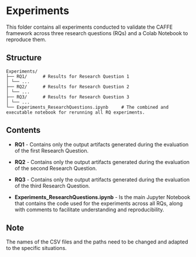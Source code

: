 # Experiments

This folder contains all experiments conducted to validate the CAFFE framework across three research questions (RQs) and a Colab Notebook to reproduce them.

## Structure
```
Experiments/
├── RQ1/      # Results for Research Question 1
│ └── ... 
├── RQ2/      # Results for Research Question 2
│ └── ...
├── RQ3/      # Results for Research Question 3
│ └── ...
└── Experiments_ResearchQuestions.ipynb     # The combined and executable notebook for rerunning all RQ experiments.
```

## Contents
- **RQ1** - Contains only the output artifacts generated during the evaluation of the first Research Question.

- **RQ2** - Contains only the output artifacts generated during the evaluation of the second Research Question.

- **RQ3** - Contains only the output artifacts generated during the evaluation of the third Research Question.

- **Experiments_ResearchQuestions.ipynb** - Is the main Jupyter Notebook that contains the code used for the experiments across all RQs, along with comments to facilitate understanding and reproducibility.


## Note
The names of the CSV files and the paths need to be changed and adapted to the specific situations.
